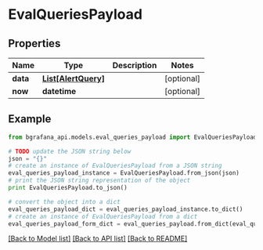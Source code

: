 # EvalQueriesPayload


## Properties
Name | Type | Description | Notes
------------ | ------------- | ------------- | -------------
**data** | [**List[AlertQuery]**](AlertQuery.md) |  | [optional] 
**now** | **datetime** |  | [optional] 

## Example

```python
from bgrafana_api.models.eval_queries_payload import EvalQueriesPayload

# TODO update the JSON string below
json = "{}"
# create an instance of EvalQueriesPayload from a JSON string
eval_queries_payload_instance = EvalQueriesPayload.from_json(json)
# print the JSON string representation of the object
print EvalQueriesPayload.to_json()

# convert the object into a dict
eval_queries_payload_dict = eval_queries_payload_instance.to_dict()
# create an instance of EvalQueriesPayload from a dict
eval_queries_payload_form_dict = eval_queries_payload.from_dict(eval_queries_payload_dict)
```
[[Back to Model list]](../README.md#documentation-for-models) [[Back to API list]](../README.md#documentation-for-api-endpoints) [[Back to README]](../README.md)


